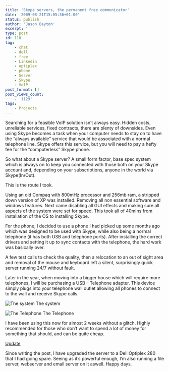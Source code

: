 ```yaml
---
title: 'Skype servers, the permanent free communicator'
date: '2009-08-21T15:05:36+01:00'
status: publish
author: 'Jason Bayton'
excerpt: ''
type: post
id: 118
tag:
    - chat
    - dell
    - free
    - Linkedin
    - optiplex
    - phone
    - Server
    - Skype
    - VoIP
post_format: []
post_views_count:
    - '1129'
tags:
    - Projects
---
```

Searching for a feasible VoIP solution isn’t always easy. Hidden costs, unreliable services, fixed contracts, there are plenty of downsides. Even using Skype becomes a task when your computer needs to stay on to have the “always available” service that would be associated with a normal telephone line. Skype offers this service, but you will need to pay a hefty fee for the “computerless” Skype phone.

So what about a Skype server? A small form factor, base spec system which is always on to keep you connected with those both on your Skype account and, depending on your subscriptions, anyone in the world via Skype(In/Out).

This is the route I took.

Using an old Compaq with 800mHz processor and 256mb ram, a stripped down version of XP was installed. Removing all non essential software and windows features. Next came disabling all GUI effects and making sure all aspects of the system were set for speed. This took all of 40mins from installation of the OS to installing Skype.

For the phone, I decided to use a phone I had picked up some months ago which was designed to be used with Skype, while also being a normal telephone (it has both USB and telephone ports). After installing the correct drivers and setting it up to sync contacts with the telephone, the hard work was basically over.

A few test calls to check the quality, then a relocation to an out of sight area and removal of the mouse and keyboard left a silent, surprisingly quick server running 24/7 without fault.

Later in the year, when moving into a bigger house which will require more telephones, I will be purchasing a USB – Telephone adapter. This device simply plugs into your telephone wall outlet allowing all phones to connect to the wall and receive Skype calls.

![The system](https://i640.photobucket.com/albums/uu122/jason_tk/bayton_tk/IMG_0836Medium-1.jpg "Computer")
The system

![The Telephone](https://i640.photobucket.com/albums/uu122/jason_tk/bayton_tk/IMG_0837Medium-1.jpg "Phone")
The Telephone

</div>

I have been using this now for almost 2 weeks without a glitch. Highly recommended for those who don’t want to spend a lot of money for something that should, and can be quite cheap.

<span style="text-decoration: underline;">Update</span>

Since writing the post, I have upgraded the server to a Dell Optiplex 280 that I had going spare. Seeing as it’s powerful enough, I’m also running a file server, webserver and email server on it aswell. Happy days.
